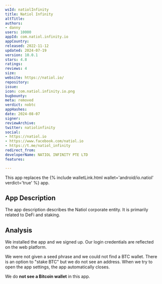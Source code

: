 ```yaml
---
wsId: natiolInfinity
title: Natiol Infinity
altTitle: 
authors:
- danny
users: 10000
appId: com.natiol.infinity.io
appCountry: 
released: 2022-11-12
updated: 2024-07-19
version: 10.0.1
stars: 4.8
ratings: 
reviews: 4
size: 
website: https://natiol.io/
repository: 
issue: 
icon: com.natiol.infinity.io.png
bugbounty: 
meta: removed
verdict: nobtc
appHashes: 
date: 2024-08-07
signer: 
reviewArchive: 
twitter: natiolinfinity
social:
- https://natiol.io
- https://www.facebook.com/natiol.io
- https://t.me/natiol_infinity
redirect_from: 
developerName: NATIOL INFINITY PTE LTD
features: 

---
```


This app replaces the {% include walletLink.html wallet='android/io.natiol' verdict='true' %} app.

## App Description

The app description describes the Natiol corporate entity. It is primarily related to DeFi and staking. 

## Analysis 

We installed the app and we signed up. Our login credentials are reflected on the web platform. 

We were not given a seed phrase and we could not find a BTC wallet. There is an option to "stake BTC" but we do not see an address. When we try to open the app settings, the app automatically closes. 

We do **not see a Bitcoin wallet** in this app.